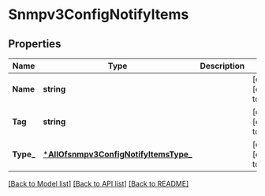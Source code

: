 # Snmpv3ConfigNotifyItems

## Properties
Name | Type | Description | Notes
------------ | ------------- | ------------- | -------------
**Name** | **string** |  | [optional] [default to null]
**Tag** | **string** |  | [optional] [default to null]
**Type_** | [***AllOfsnmpv3ConfigNotifyItemsType_**](AllOfsnmpv3ConfigNotifyItemsType_.md) |  | [optional] [default to null]

[[Back to Model list]](../README.md#documentation-for-models) [[Back to API list]](../README.md#documentation-for-api-endpoints) [[Back to README]](../README.md)

